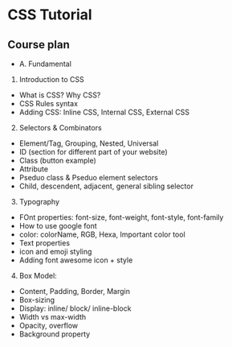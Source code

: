 # CSS Tutorial

## Course plan

- A. Fundamental

1. Introduction to CSS

- What is CSS? Why CSS?
- CSS Rules syntax
- Adding CSS: Inline CSS, Internal CSS, External CSS

2. Selectors & Combinators

- Element/Tag, Grouping, Nested, Universal
- ID (section for different part of your website)
- Class (button example)
- Attribute
- Pseduo class & Pseduo element selectors
- Child, descendent, adjacent, general sibling selector

3. Typography

- FOnt properties: font-size, font-weight, font-style, font-family
- How to use google font
- color: colorName, RGB, Hexa, Important color tool
- Text properties
- icon and emoji styling
- Adding font awesome icon + style

4. Box Model:
- Content, Padding, Border, Margin
- Box-sizing
- Display: inline/ block/ inline-block
- Width vs max-width
- Opacity, overflow
- Background property
